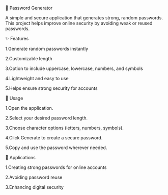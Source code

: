 🔐 Password Generator

A simple and secure application that generates strong, random passwords. This project helps improve online security by avoiding weak or reused passwords.

✨ Features

1.Generate random passwords instantly

2.Customizable length

3.Option to include uppercase, lowercase, numbers, and symbols

4.Lightweight and easy to use

5.Helps ensure strong security for accounts

🚀 Usage

1.Open the application.

2.Select your desired password length.

3.Choose character options (letters, numbers, symbols).

4.Click Generate to create a secure password.

5.Copy and use the password wherever needed.

📌 Applications

1.Creating strong passwords for online accounts

2.Avoiding password reuse

3.Enhancing digital security
